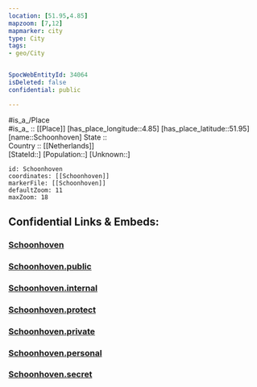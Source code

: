 ```yaml
---
location: [51.95,4.85] 
mapzoom: [7,12] 
mapmarker: city 
type: City
tags:
- geo/City


SpocWebEntityId: 34064
isDeleted: false
confidential: public

---
```

#is_a_/Place  
#is_a_ :: [[Place]] 
[has_place_longitude::4.85] 
[has_place_latitude::51.95] 
[name::Schoonhoven] 
State ::  
Country :: [[Netherlands]]  
[StateId::] 
[Population::] 
[Unknown::] 


```leaflet
id: Schoonhoven
coordinates: [[Schoonhoven]] 
markerFile: [[Schoonhoven]] 
defaultZoom: 11 
maxZoom: 18
```


## Confidential Links & Embeds: 

### [Schoonhoven](/_Standards/Earth/Continent/Europe/Europe~West/Netherlands/Provinces~Netherlands/Zuid-Holland/City/Schoonhoven.md) 

### [Schoonhoven.public](/_public/Earth/Continent/Europe/Europe~West/Netherlands/Provinces~Netherlands/Zuid-Holland/City/Schoonhoven.public.md) 

### [Schoonhoven.internal](/_internal/Earth/Continent/Europe/Europe~West/Netherlands/Provinces~Netherlands/Zuid-Holland/City/Schoonhoven.internal.md) 

### [Schoonhoven.protect](/_protect/Earth/Continent/Europe/Europe~West/Netherlands/Provinces~Netherlands/Zuid-Holland/City/Schoonhoven.protect.md) 

### [Schoonhoven.private](/_private/Earth/Continent/Europe/Europe~West/Netherlands/Provinces~Netherlands/Zuid-Holland/City/Schoonhoven.private.md) 

### [Schoonhoven.personal](/_personal/Earth/Continent/Europe/Europe~West/Netherlands/Provinces~Netherlands/Zuid-Holland/City/Schoonhoven.personal.md) 

### [Schoonhoven.secret](/_secret/Earth/Continent/Europe/Europe~West/Netherlands/Provinces~Netherlands/Zuid-Holland/City/Schoonhoven.secret.md)

